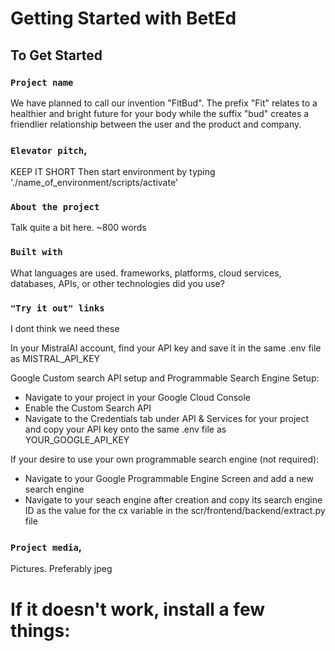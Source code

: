 # Getting Started with BetEd

## To Get Started

### `Project name`

We have planned to call our invention "FitBud". The prefix "Fit" relates to a healthier and bright future for your body while the suffix "bud" creates a friendlier relationship between the user and the product and company.

### `Elevator pitch`,

KEEP IT SHORT
Then start environment by typing './name_of_environment/scripts/activate'

### `About the project`

Talk quite a bit here. ~800 words

### `Built with`

What languages are used. frameworks, platforms, cloud services, databases, APIs, or other technologies did you use?

### `"Try it out" links`

I dont think we need these

In your MistralAI account, find your API key and save it in the same .env file as MISTRAL_API_KEY

Google Custom search API setup and Programmable Search Engine Setup:
- Navigate to your project in your Google Cloud Console
- Enable the Custom Search API
- Navigate to the Credentials tab under API & Services for your project and copy your API key onto the same .env file as YOUR_GOOGLE_API_KEY

If your desire to use your own programmable search engine (not required):
- Navigate to your Google Programmable Engine Screen and add a new search engine
- Navigate to your seach engine after creation and copy its search engine ID as the value for the cx variable in the scr/frontend/backend/extract.py file

### `Project media`,

Pictures. Preferably jpeg

# If it doesn't work, install a few things:

